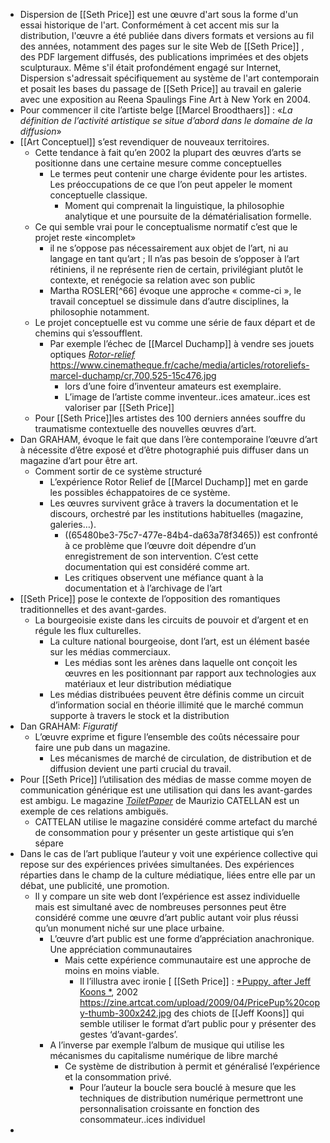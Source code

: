 - Dispersion de [[Seth Price]] est une œuvre d'art sous la forme d'un essai historique de l'art. Conformément à cet accent mis sur la distribution, l'œuvre a été publiée dans divers formats et versions au fil des années, notamment des pages sur le site Web de [[Seth Price]] , des PDF largement diffusés, des publications imprimées et des objets sculpturaux. Même s'il était profondément engagé sur Internet, Dispersion s'adressait spécifiquement au système de l'art contemporain et posait les bases du passage de [[Seth Price]] au travail en galerie avec une exposition au Reena Spaulings Fine Art à New York en 2004.
- Pour commencer il cite l’artiste belge [[Marcel Broodthaers]] : «*La définition de l’activité artistique se situe d’abord dans le domaine de la diffusion*»
- [[Art Conceptuel]] s’est revendiquer de nouveaux territoires.
	- Cette tendance à fait qu’en 2002 la plupart des œuvres d’arts se positionne dans une certaine mesure comme conceptuelles
		- Le termes peut contenir une charge évidente pour les artistes. Les préoccupations de ce que l’on peut appeler le moment conceptuelle classique.
			- Moment qui comprenait la linguistique, la philosophie analytique et une poursuite de la dématérialisation formelle.
	- Ce qui semble vrai pour le conceptualisme normatif c’est que le projet reste «incomplet»
		- il ne s’oppose pas nécessairement aux objet de l’art, ni au langage en tant qu’art ; Il n’as pas besoin de s’opposer à l’art rétiniens, il ne représente rien de certain, privilégiant plutôt le contexte, et renégocie sa relation avec son public
		- Martha ROSLER[^66] évoque une approche « comme-ci », le travail conceptuel se dissimule dans d’autre disciplines, la philosophie notamment.
	- Le projet conceptuelle est vu comme une série de faux départ et de chemins qui s’essoufflent.
		- Par exemple l’échec de [[Marcel Duchamp]] à vendre ses jouets optiques [*Rotor-relief*](https://www.cinematheque.fr/article/1586.html) https://www.cinematheque.fr/cache/media/articles/rotoreliefs-marcel-duchamp/cr,700,525-15c476.jpg
			- lors d’une foire d’inventeur amateurs est exemplaire.
			- L’image  de l’artiste comme inventeur..ices amateur..ices est valoriser par [[Seth Price]]
	- Pour [[Seth Price]]les artistes des 100 derniers années souffre du traumatisme contextuelle des nouvelles œuvres d’art.
- Dan GRAHAM, évoque le fait que dans l’ère contemporaine l’œuvre d’art à nécessite d’être exposé et d’être photographié puis diffuser dans un magazine d’art pour être art.
	- Comment sortir de ce système structuré
		- L’expérience Rotor Relief de [[Marcel Duchamp]] met en garde les possibles échappatoires de ce système.
		- Les œuvres survivent grâce à travers la documentation et le discours, orchestré par les institutions habituelles (magazine, galeries…).
			- ((65480be3-75c7-477e-84b4-da63a78f3465)) est confronté à ce problème que l’œuvre doit dépendre d’un enregistrement de son intervention. C’est cette documentation qui est considéré comme art.
			- Les critiques observent une méfiance quant à la documentation et à l’archivage de l’art
- [[Seth Price]] pose le contexte de l’opposition des romantiques traditionnelles et des avant-gardes.
	- La bourgeoisie existe dans les circuits de pouvoir et d’argent et en régule les flux culturelles.
		- La culture national bourgeoise, dont l’art, est un élément basée sur les médias commerciaux.
			- Les médias sont les arènes dans laquelle ont conçoit les œuvres en les positionnant par rapport aux technologies aux matériaux et leur distribution médiatique
		- Les médias distribuées peuvent être définis comme un circuit d’information social en théorie illimité que le marché commun supporte à travers le stock et la distribution
- Dan GRAHAM: *Figuratif*
	- L’œuvre exprime et figure l’ensemble des coûts nécessaire pour faire une pub dans un magazine.
		- Les mécanismes de marché de circulation, de distribution et de diffusion devient une parti crucial du travail.
- Pour [[Seth Price]] l’utilisation des médias de masse comme moyen de communication générique est une utilisation qui dans les avant-gardes est ambigu. Le magazine [*ToiletPaper*](https://www.toiletpapermagazine.org/) de Maurizio CATELLAN est un exemple de ces relations ambiguës.
	- CATTELAN utilise le magazine considéré comme artefact du marché de consommation pour y présenter un geste artistique qui s’en sépare
- Dans le cas de l’art publique l’auteur y voit une expérience collective qui repose sur des expériences privées simultanées. Des expériences réparties dans le champ de la culture médiatique, liées entre elle par un débat, une publicité, une promotion.
	- Il y compare un site web dont l’expérience est assez individuelle mais est simultané avec de nombreuses personnes peut être considéré comme une œuvre d’art public autant voir plus réussi qu’un monument niché sur une place urbaine.
		- L’œuvre d’art public est une forme d’appréciation anachronique. Une appréciation communautaires
			- Mais cette expérience communautaire est une approche de moins en moins viable.
				- Il l’illustra avec ironie [ [[Seth Price]] : [*Puppy, after Jeff Koons *](https://zine.artcat.com/2009/04/index.html), 2002 https://zine.artcat.com/upload/2009/04/PricePup%20copy-thumb-300x242.jpg des chiots de [[Jeff Koons]] qui semble utiliser le format d’art public pour y présenter des gestes ‘d’avant-gardes’.
		- A l’inverse par exemple l’album de musique qui utilise les mécanismes du capitalisme numérique de libre marché
			- Ce système de distribution à permit et généralisé l’expérience et la consommation privé.
				- Pour l’auteur la boucle sera bouclé à mesure que les techniques de distribution numérique permettront une personnalisation croissante en fonction des consommateur..ices individuel
-
